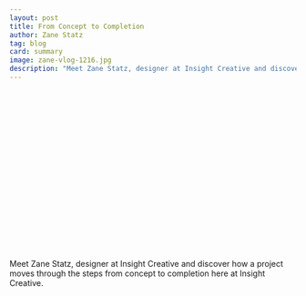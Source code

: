 ```yaml
---
layout: post
title: From Concept to Completion
author: Zane Statz  
tag: blog
card: summary
image: zane-vlog-1216.jpg
description: "Meet Zane Statz, designer at Insight Creative and discover how a project moves through the steps from concept to completion here at Insight Creative."
---
```

<!-- ![From Concept to Completion](/img/zane-vlog-1216.jpg)  -->

<script src="//fast.wistia.com/embed/medias/o6b46vjfum.jsonp" async></script><script src="//fast.wistia.com/assets/external/E-v1.js" async></script><div class="wistia_responsive_padding" style="padding:56.25% 0 0 0;position:relative;"><div class="wistia_responsive_wrapper" style="height:100%;left:0;position:absolute;top:0;width:100%;"><div class="wistia_embed wistia_async_o6b46vjfum seo=false videoFoam=true" style="height:100%;width:100%">&nbsp;</div></div></div>

Meet Zane Statz, designer at Insight Creative and discover how a project moves through the steps from concept to completion here at Insight Creative.
